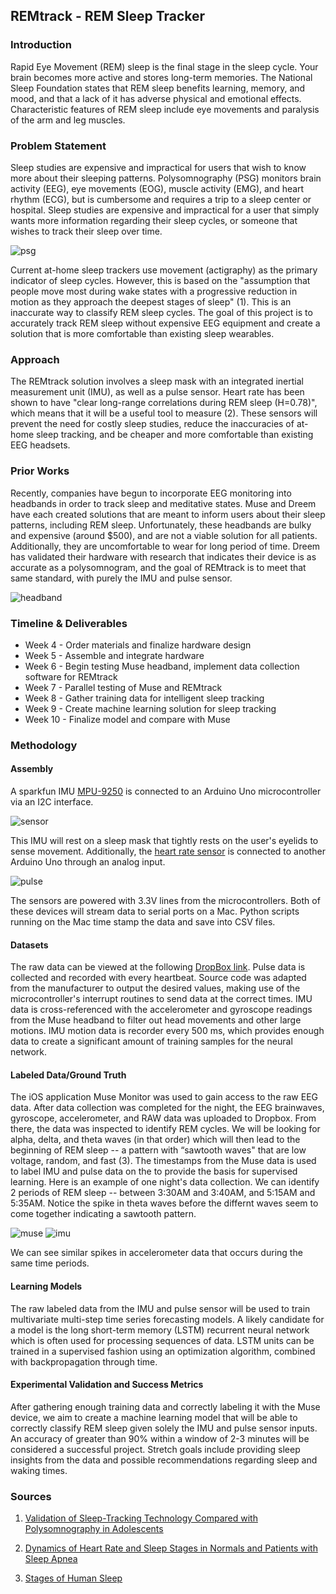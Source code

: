 ## REMtrack - REM Sleep Tracker

### Introduction

Rapid Eye Movement (REM) sleep is the final stage in the sleep cycle. Your brain becomes more active and stores long-term memories. The National Sleep Foundation states that REM sleep benefits learning, memory, and mood, and that a lack of it has adverse physical and emotional effects. Characteristic features of REM sleep include eye movements and paralysis of the arm and leg muscles. 

### Problem Statement

Sleep studies are expensive and impractical for users that wish to know more about their sleeping patterns. Polysomnography (PSG) monitors brain activity (EEG), eye movements (EOG), muscle activity (EMG), and heart rhythm (ECG), but is cumbersome and requires a trip to a sleep center or hospital. Sleep studies are expensive and impractical for a user that simply wants more information regarding their sleep cycles, or someone that wishes to track their sleep over time. 

<img src="images/psg.png" alt="psg" class="inline"/>

Current at-home sleep trackers use movement (actigraphy) as the primary indicator of sleep cycles. However, this is based on the "assumption that people move most during wake states with a progressive reduction in motion as they approach the deepest stages of sleep" (1). This is an inaccurate way to classify REM sleep cycles. The goal of this project is to accurately track REM sleep without 
expensive EEG equipment and create a solution that is more comfortable than existing sleep wearables.

### Approach

The REMtrack solution involves a sleep mask with an integrated inertial measurement unit (IMU), as well as a pulse sensor. Heart rate has been shown to have "clear long-range correlations during REM sleep (H=0.78)", which means that it will be a useful tool to measure (2). These sensors will prevent the need for costly sleep studies, reduce the inaccuracies of at-home sleep tracking, and be cheaper and more comfortable than existing EEG headsets. 

### Prior Works

Recently, companies have begun to incorporate EEG monitoring into headbands in order to track sleep and meditative states. Muse and Dreem have each created solutions that are meant to inform users about their sleep patterns, including REM sleep. Unfortunately, these headbands are bulky and expensive (around $500), and are not a viable solution for all patients. Additionally, they are uncomfortable to wear for long period of time. Dreem has validated their hardware with research that indicates their device is as accurate as a polysomnogram, and the goal of REMtrack is to meet that same standard, with purely the IMU and pulse sensor. 

<img src="images/headband.png" alt="headband" class="inline"/>

### Timeline & Deliverables
* Week 4 - Order materials and finalize hardware design
* Week 5 - Assemble and integrate hardware
* Week 6 - Begin testing Muse headband, implement data collection software for REMtrack
* Week 7 - Parallel testing of Muse and REMtrack
* Week 8 - Gather training data for intelligent sleep tracking 
* Week 9 - Create machine learning solution for sleep tracking
* Week 10 - Finalize model and compare with Muse

### Methodology

#### Assembly
A sparkfun IMU [MPU-9250](https://www.sparkfun.com/products/13762) is connected to an Arduino Uno microcontroller via an I2C interface. 

<img src="images/sensor.png" alt="sensor" class="inline"/>

This IMU will rest on a sleep mask that tightly rests on the user's eyelids to sense movement. Additionally, the [heart rate sensor](https://www.sparkfun.com/products/11574) is connected to another Arduino Uno through an analog input. 

<img src="images/pulse.png" alt="pulse" class="inline"/>

The sensors are powered with 3.3V lines from the microcontrollers. Both of these devices will stream data to serial ports on a Mac. Python scripts running on the Mac time stamp the data and save into CSV files.

#### Datasets
The raw data can be viewed at the following [DropBox link](https://www.dropbox.com/sh/2fkjsiwpo1naz6q/AABdRBSJ_QOWfcs7xz8bPXx7a?dl=0). Pulse data is collected and recorded with every heartbeat. Source code was adapted from the manufacturer to output the desired values, making use of the microcontroller's interrupt routines to send data at the correct times. IMU data is cross-referenced with the accelerometer and gyroscope readings from the Muse headband to filter out head movements and other large motions. IMU motion data is recorder every 500 ms, which provides enough data to create a significant amount of training samples for the neural network. 

#### Labeled Data/Ground Truth
The iOS application Muse Monitor was used to gain access to the raw EEG data. After data collection was completed for the night, the EEG brainwaves, gyroscope, accelerometer, and RAW data was uploaded to Dropbox. From there, the data was inspected to identify REM cycles. We will be looking for alpha, delta, and theta waves (in that order) which will then lead to the beginning of REM sleep -- a pattern with “sawtooth waves" that are low voltage, random, and fast (3). The timestamps from the Muse data is used to label IMU and pulse data on the to provide the basis for supervised learning. Here is an example of one night's data collection. We can identify 2 periods of REM sleep -- between 3:30AM and 3:40AM, and 5:15AM and 5:35AM. Notice the spike in theta waves before the differnt waves seem to come together indicating a sawtooth pattern.

<img src="images/muse.png" alt="muse" class="inline"/>

<img src="images/imu.png" alt="imu" class="inline"/>

We can see similar spikes in accelerometer data that occurs during the same time periods.

#### Learning Models
The raw labeled data from the IMU and pulse sensor will be used to train multivariate multi-step time series forecasting models. A likely candidate for a model is the long short-term memory (LSTM) recurrent neural network which is often used for processing sequences of data. LSTM units can be trained in a supervised fashion using an optimization algorithm, combined with backpropagation through time. 

#### Experimental Validation and Success Metrics
After gathering enough training data and correctly labeling it with the Muse device, we aim to create a machine learning model that will be able to correctly classify REM sleep given solely the IMU and pulse sensor inputs. An accuracy of greater than 90% within a window of 2-3 minutes will be considered a successful project. Stretch goals include providing sleep insights from the data and possible recommendations regarding sleep and waking times. 

### Sources
1) [Validation of Sleep-Tracking Technology Compared with Polysomnography in Adolescents](https://academic.oup.com/sleep/article/38/9/1461/2418009)

2) [Dynamics of Heart Rate and Sleep Stages in Normals and Patients with Sleep Apnea](https://www.nature.com/articles/1300146)

3) [Stages of Human Sleep](http://sleepdisorders.sleepfoundation.org/chapter-1-normal-sleep/stages-of-human-sleep/)
